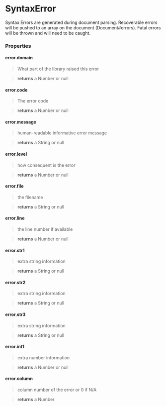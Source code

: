 # SyntaxError

Syntax Errors are generated during document parsing. Recoverable errors will be
pushed to an array on the document (Document#errors). Fatal errors will be
thrown and will need to be caught.

### Properties


#### error.domain

>What part of the library raised this error

>**returns**  a Number or null

#### error.code

>The error code

>**returns**  a Number or null

#### error.message

>human-readable informative error message

>**returns**  a String or null

#### error.level

>how consequent is the error

>**returns**  a Number or null

#### error.file

>the filename

>**returns**  a String or null

#### error.line

>the line number if available

>**returns**  a Number or null

#### error.str1

>extra string information

>**returns**  a String or null

#### error.str2

>extra string information

>**returns**  a String or null

#### error.str3

>extra string information

>**returns**  a String or null

#### error.int1

>extra number information

>**returns**  a Number or null

#### error.column

>column number of the error or 0 if N/A

>**returns**  a Number

